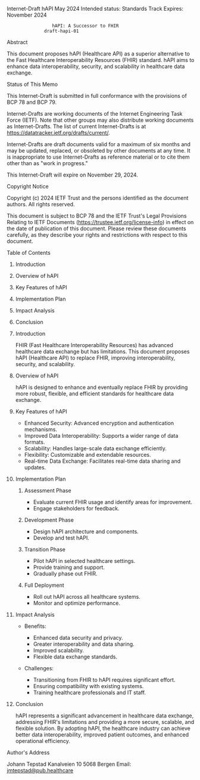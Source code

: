 Internet-Draft                     hAPI                       May 2024
Intended status: Standards Track
Expires: November 2024

                     hAPI: A Successor to FHIR
                  draft-hapi-01

Abstract

   This document proposes hAPI (Healthcare API) as a superior alternative
   to the Fast Healthcare Interoperability Resources (FHIR) standard.
   hAPI aims to enhance data interoperability, security, and scalability
   in healthcare data exchange.

Status of This Memo

   This Internet-Draft is submitted in full conformance with the
   provisions of BCP 78 and BCP 79.

   Internet-Drafts are working documents of the Internet Engineering
   Task Force (IETF). Note that other groups may also distribute working
   documents as Internet-Drafts. The list of current Internet-Drafts is
   at https://datatracker.ietf.org/drafts/current/.

   Internet-Drafts are draft documents valid for a maximum of six months
   and may be updated, replaced, or obsoleted by other documents at any
   time. It is inappropriate to use Internet-Drafts as reference
   material or to cite them other than as "work in progress."

   This Internet-Draft will expire on November 29, 2024.

Copyright Notice

   Copyright (c) 2024 IETF Trust and the persons identified as the
   document authors. All rights reserved.

   This document is subject to BCP 78 and the IETF Trust's Legal
   Provisions Relating to IETF Documents
   (https://trustee.ietf.org/license-info) in effect on the date of
   publication of this document. Please review these documents carefully,
   as they describe your rights and restrictions with respect to this
   document.

Table of Contents

   1. Introduction
   2. Overview of hAPI
   3. Key Features of hAPI
   4. Implementation Plan
   5. Impact Analysis
   6. Conclusion

1. Introduction

   FHIR (Fast Healthcare Interoperability Resources) has advanced healthcare
   data exchange but has limitations. This document proposes hAPI (Healthcare
   API) to replace FHIR, improving interoperability, security, and scalability.

2. Overview of hAPI

   hAPI is designed to enhance and eventually replace FHIR by providing more
   robust, flexible, and efficient standards for healthcare data exchange.

3. Key Features of hAPI

   - Enhanced Security: Advanced encryption and authentication mechanisms.
   - Improved Data Interoperability: Supports a wider range of data formats.
   - Scalability: Handles large-scale data exchange efficiently.
   - Flexibility: Customizable and extendable resources.
   - Real-time Data Exchange: Facilitates real-time data sharing and updates.

4. Implementation Plan

   1. Assessment Phase
      - Evaluate current FHIR usage and identify areas for improvement.
      - Engage stakeholders for feedback.

   2. Development Phase
      - Design hAPI architecture and components.
      - Develop and test hAPI.

   3. Transition Phase
      - Pilot hAPI in selected healthcare settings.
      - Provide training and support.
      - Gradually phase out FHIR.

   4. Full Deployment
      - Roll out hAPI across all healthcare systems.
      - Monitor and optimize performance.

5. Impact Analysis

   - Benefits:
     - Enhanced data security and privacy.
     - Greater interoperability and data sharing.
     - Improved scalability.
     - Flexible data exchange standards.

   - Challenges:
     - Transitioning from FHIR to hAPI requires significant effort.
     - Ensuring compatibility with existing systems.
     - Training healthcare professionals and IT staff.

6. Conclusion

   hAPI represents a significant advancement in healthcare data exchange,
   addressing FHIR's limitations and providing a more secure, scalable,
   and flexible solution. By adopting hAPI, the healthcare industry can achieve
   better data interoperability, improved patient outcomes, and enhanced
   operational efficiency.

Author's Address

   Johann Tepstad
   Kanalveien 10
   5068 Bergen
   Email: jmtepstad@pub.healthcare
